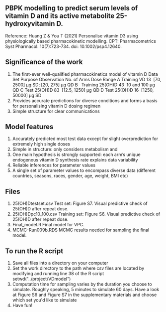 ## PBPK modelling to predict serum levels of vitamin D and its active metabolite 25-hydroxyvitamin D.
Reference:
Huang Z & You T (2021) Personalise vitamin D3 using physiologically based pharmacokinetic modelling.
CPT: Pharmacometrics Syst Pharmacol. 10(7):723-734.
doi: 10.1002/psp4.12640.

## Significance of the work
1. The first-ever well-qualified pharmacokinetics model of vitamin D
   Data Set    Purpose     Observation    No. of Arms     Dose Range
          A   Training              VD             13     [70, 2500] μg SD; [20, 275] μg QD
          B   Training         25(OH)D             43     10 and 100 μg QD
          C       Test         25(OH)D             83     [12.5, 1250] μg QD
          D       Test         25(OH)D             16     [1250, 50000] μg SD
2. Provides accurate predictions for diverse conditions and forms a basis for personalising vitamin D dosing regimen
3. Simple structure for clear communications

## Model features
1. Accurately predicted most test data except for slight overprediction for extremely high single doses
2. Simple in structure: only considers metabolism and 
3. One main hypothesis is strongly supported: each arm’s unique endogenous vitamin D synthesis rate explains data variability
4. Reliable inferences for parameter values
5. A single set of parameter values to encompass diverse data (different countries, seasons, races, gender, age, weight, BMI etc)

## Files
1. 25(OH)Dtestset.csv  Test set: Figure S7. Visual predictive check of 25(OH)D after repeat dose.
2. 25(OH)Dpc10_100.csv Training set: Figure S6. Visual predictive check of 25(OH)D after repeat dose.
3. Final_model.R       Final model for VPC.
4. MCMC-Run009b.RDS    MCMC results needed for sampling the final model.

## To run the R script
1. Save all files into a directory on your computer
2. Set the work directory to the path where csv files are located by modifying and running line 38 of the R script
   setwd("../project/VDmodel")
3. Computation time for sampling varies by the duration you choose to simulate. Roughly speaking, 5 minutes to simulate 60 days. Have a look at Figure S6 and Figure S7 in the supplementary materials and choose which set you'd like to simulate
4. Have fun!
